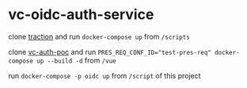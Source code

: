 # vc-oidc-auth-service

clone [traction](https://github.com/bcgov/traction) and run `docker-compose up` from `/scripts`

clone [vc-auth-poc](https://github.com/json/vc-auth/poc) and run `PRES_REQ_CONF_ID="test-pres-req" docker-compose up --build -d` from `/vue`

run `docker-compose -p oidc up` from `/script` of this project
